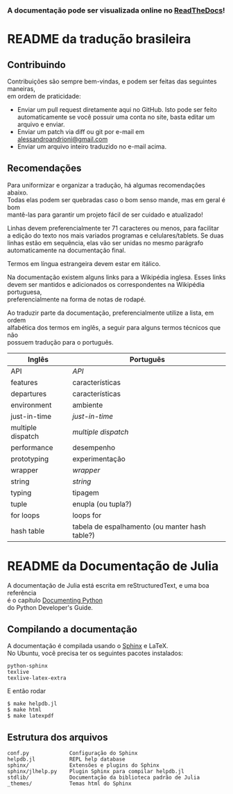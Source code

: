 ### A documentação pode ser visualizada online no [ReadTheDocs](https://julia_pt-br.readthedocs.org/en/latest/)!

# README da tradução brasileira

## Contribuindo

Contribuições são sempre bem-vindas, e podem ser feitas das seguintes maneiras,  
em ordem de praticidade:

* Enviar um pull request diretamente aqui no GitHub. Isto pode ser feito 
  automaticamente se você possuir uma conta no site, basta editar um arquivo
  e enviar.
* Enviar um patch via diff ou git por e-mail em alessandroandrioni@gmail.com
* Enviar um arquivo inteiro traduzido no e-mail acima.

## Recomendações

Para uniformizar e organizar a tradução, há algumas recomendações abaixo.  
Todas elas podem ser quebradas caso o bom senso mande, mas em geral é bom  
mantê-las para garantir um projeto fácil de ser cuidado e atualizado!

Linhas devem preferencialmente ter 71 caracteres ou menos, para facilitar  
a edição do texto nos mais variados programas e celulares/tablets. Se duas  
linhas estão em sequência, elas vão ser unidas no mesmo parágrafo   
automaticamente na documentação final.

Termos em língua estrangeira devem estar em itálico.

Na documentação existem alguns links para a Wikipédia inglesa. Esses links  
devem ser mantidos e adicionados os correspondentes na Wikipédia portuguesa,  
preferencialmente na forma de notas de rodapé.

Ao traduzir parte da documentação, preferencialmente utilize a lista, em ordem  
alfabética dos termos em inglês, a seguir para alguns termos técnicos que não  
possuem tradução para o português.

| Inglês | Português |
| --- | --- |
| API | _API_ |
| features | características |
| departures | características |
| environment | ambiente |
| just-in-time | _just-in-time_ |
| multiple dispatch | _multiple dispatch_ |
| performance | desempenho |
| prototyping | experimentação |
| wrapper | _wrapper_ |
| string | _string_ |
| typing | tipagem |
| tuple | enupla \(ou tupla?\) |
| for loops | loops for |
| hash table | tabela de espalhamento \(ou manter hash table?\) |

# README da Documentação de Julia

A documentação de Julia está escrita em reStructuredText, e uma boa referência   
é o capítulo [Documenting Python](http://docs.python.org/devguide/documenting.html)  
do Python Developer's Guide.

## Compilando a documentação

A documentação é compilada usando o [Sphinx](http://sphinx.pocoo.org/) e LaTeX.  
No Ubuntu, você precisa ter os seguintes pacotes instalados:

```
python-sphinx
texlive
texlive-latex-extra
```

E então rodar

```
$ make helpdb.jl
$ make html
$ make latexpdf
```

## Estrutura dos arquivos

```
conf.py             Configuração do Sphinx
helpdb.jl           REPL help database
sphinx/             Extensões e plugins do Sphinx
sphinx/jlhelp.py    Plugin Sphinx para compilar helpdb.jl
stdlib/             Documentação da biblioteca padrão de Julia
_themes/            Temas html do Sphinx
```



